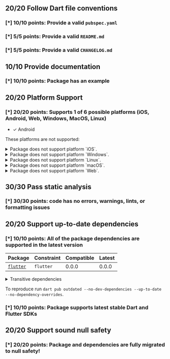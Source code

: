 ## 20/20 Follow Dart file conventions

### [*] 10/10 points: Provide a valid `pubspec.yaml`


### [*] 5/5 points: Provide a valid `README.md`


### [*] 5/5 points: Provide a valid `CHANGELOG.md`


## 10/10 Provide documentation

### [*] 10/10 points: Package has an example


## 20/20 Platform Support

### [*] 20/20 points: Supports 1 of 6 possible platforms (iOS, **Android**, Web, Windows, MacOS, Linux)

* ✓ Android

These platforms are not supported:

<details>
<summary>
Package does not support platform `iOS`.
</summary>

Because:
* `nsd_android` that declares support for platforms: `Android`.
</details>
<details>
<summary>
Package does not support platform `Windows`.
</summary>

Because:
* `nsd_android` that declares support for platforms: `Android`.
</details>
<details>
<summary>
Package does not support platform `Linux`.
</summary>

Because:
* `nsd_android` that declares support for platforms: `Android`.
</details>
<details>
<summary>
Package does not support platform `macOS`.
</summary>

Because:
* `nsd_android` that declares support for platforms: `Android`.
</details>
<details>
<summary>
Package does not support platform `Web`.
</summary>

Because:
* `nsd_android` that declares support for platforms: `Android`.
</details>

## 30/30 Pass static analysis

### [*] 30/30 points: code has no errors, warnings, lints, or formatting issues


## 20/20 Support up-to-date dependencies

### [*] 10/10 points: All of the package dependencies are supported in the latest version

|Package|Constraint|Compatible|Latest|
|:-|:-|:-|:-|
|[`flutter`]|`flutter`|0.0.0|0.0.0|

<details><summary>Transitive dependencies</summary>

|Package|Constraint|Compatible|Latest|
|:-|:-|:-|:-|
|[`characters`]|-|1.2.0|1.2.0|
|[`collection`]|-|1.15.0|1.15.0|
|[`meta`]|-|1.7.0|1.7.0|
|[`sky_engine`]|-|0.0.99|0.0.99|
|[`typed_data`]|-|1.3.0|1.3.0|
|[`vector_math`]|-|2.1.1|2.1.1|
</details>

To reproduce run `dart pub outdated --no-dev-dependencies --up-to-date --no-dependency-overrides`.

[`flutter`]: https://pub.dev/packages/flutter
[`characters`]: https://pub.dev/packages/characters
[`collection`]: https://pub.dev/packages/collection
[`meta`]: https://pub.dev/packages/meta
[`sky_engine`]: https://pub.dev/packages/sky_engine
[`typed_data`]: https://pub.dev/packages/typed_data
[`vector_math`]: https://pub.dev/packages/vector_math


### [*] 10/10 points: Package supports latest stable Dart and Flutter SDKs


## 20/20 Support sound null safety

### [*] 20/20 points: Package and dependencies are fully migrated to null safety!
